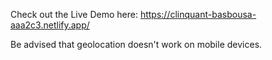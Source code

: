 Check out the Live Demo here:
https://clinquant-basbousa-aaa2c3.netlify.app/

Be advised that geolocation doesn't work on mobile devices.
